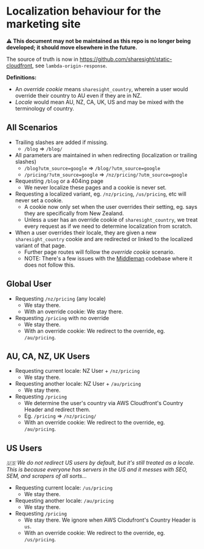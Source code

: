 # Localization behaviour for the marketing site

**:warning: This document may not be maintained as this repo is no longer being developed; it should move elsewhere in the future.**

The source of truth is now in https://github.com/sharesight/static-cloudfront, see `lambda-origin-response`.

**Definitions:**
 - An _override cookie_ means `sharesight_country`, wherein a user would override their country to AU even if they are in NZ.
 - _Locale_ would mean AU, NZ, CA, UK, US and may be mixed with the terminology of country.

## All Scenarios

 * Trailing slashes are added if missing.
    * `/blog` => `/blog/`
 * All parameters are maintained in when redirecting (localization or trailing slashes)
    * `/blog?utm_source=google` => `/blog/?utm_source=google`
    * `/pricing/?utm_source=google` => `/nz/pricing/?utm_source=google`
 * Requesting `/blog` or a 404ing page
    * We never localize these pages and a cookie is never set.
 * Requesting a localized variant, eg. `/nz/pricing`, `/us/pricing`, etc will never set a cookie.
    * A cookie now only set when the user overrides their setting, eg. says they are specifically from New Zealand.
    * Unless a user has an override cookie of `sharesight_country`, we treat every request as if we need to determine localization from scratch.
 * When a user overrides their locale, they are given a new `sharesight_country` cookie and are redirected or linked to the localized variant of that page.
    * Further page routes will follow the _override cookie_ scenario.
    * NOTE: There's a few issues with the [Middleman](https://github.com/sharesight/www.sharesight.com) codebase where it does not follow this.

## Global User

 * Requesting `/nz/pricing` (any locale)
    * We stay there.
    * With an override cookie: We stay there.
 * Requesting `/pricing` with no override 
    * We stay there.
    * With an override cookie: We redirect to the override, eg. `/au/pricing`.

## AU, CA, NZ, UK Users

 * Requesting current locale: NZ User + `/nz/pricing`
    * We stay there.
 * Requesting another locale: NZ User + `/au/pricing`
    * We stay there.
 * Requesting `/pricing`
    * We determine the user's country via AWS Cloudfront's Country Header and redirect them.
    * Eg. `/pricing` => `/nz/pricing/`
    * With an override cookie: We redirect to the override, eg. `/au/pricing`.


## US Users

_:us: We do not redirect US users by default, but it's still treated as a locale.  This is because everyone has servers in the US and it messes with SEO, SEM, and scrapers of all sorts…_

 * Requesting current locale: `/us/pricing`
    * We stay there.
 * Requesting another locale: `/au/pricing`
    * We stay there.
 * Requesting `/pricing`
    * We stay there.  We ignore when AWS Clodufront's Country Header is `us`.
    * With an override cookie: We redirect to the override, eg. `/us/pricing`.
